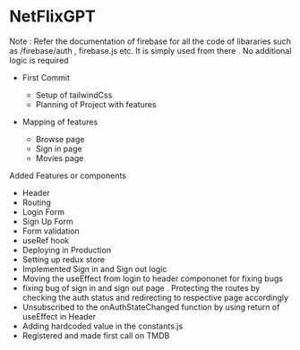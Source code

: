 # NetFlixGPT

Note : Refer the documentation of firebase for all the code of libararies such as /firebase/auth , firebase.js etc. It is simply used from there . No additional logic is required

- First Commit
    - Setup of tailwindCss
    - Planning of Project with features

- Mapping of features
    - Browse page
    - Sign in page
    - Movies page

Added Features or components
- Header
- Routing
- Login Form
- Sign Up Form
- Form validation 
- useRef hook
- Deploying in Production
- Setting up redux store
- Implemented Sign in and Sign out logic
- Moving the useEffect from login to header compononet for fixing bugs
- fixing bug of sign in and sign out page . Protecting the routes by checking the auth status and redirecting to respective page accordingly
- Unsubscribed to the onAuthStateChanged function by using return of useEffect in Header
- Adding hardcoded value in the constants.js
- Registered and made first call on TMDB